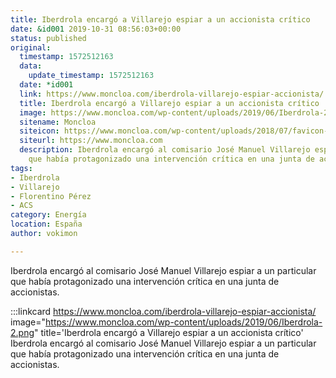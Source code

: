 ```yaml
---
title: Iberdrola encargó a Villarejo espiar a un accionista crítico
date: &id001 2019-10-31 08:56:03+00:00
status: published
original:
  timestamp: 1572512163
  data:
    update_timestamp: 1572512163
  date: *id001
  link: https://www.moncloa.com/iberdrola-villarejo-espiar-accionista/
  title: Iberdrola encargó a Villarejo espiar a un accionista crítico
  image: https://www.moncloa.com/wp-content/uploads/2019/06/Iberdrola-2.png
  sitename: Moncloa
  siteicon: https://www.moncloa.com/wp-content/uploads/2018/07/favicon-1.png
  siteurl: https://www.moncloa.com
  description: Iberdrola encargó al comisario José Manuel Villarejo espiar a un particular
    que había protagonizado una intervención crítica en una junta de accionistas.
tags:
- Iberdrola
- Villarejo
- Florentino Pérez
- ACS
category: Energía
location: España
author: vokimon

---
```

Iberdrola encargó al comisario José Manuel Villarejo espiar a un particular que había protagonizado una intervención crítica en una junta de accionistas.

:::linkcard https://www.moncloa.com/iberdrola-villarejo-espiar-accionista/ image="https://www.moncloa.com/wp-content/uploads/2019/06/Iberdrola-2.png" title='Iberdrola encargó a Villarejo espiar a un accionista crítico'
    Iberdrola encargó al comisario José Manuel Villarejo espiar a un particular que había protagonizado una intervención crítica en una junta de accionistas.

